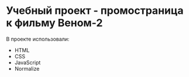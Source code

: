 # Учебный проект - промостраница к фильму Веном-2

В проекте использовали:
- HTML
- CSS
- JavaScript
- Normalize
 
